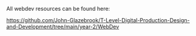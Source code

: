 All webdev resources can be found here:

https://github.com/John-Glazebrook/T-Level-Digital-Production-Design-and-Development/tree/main/year-2/WebDev
